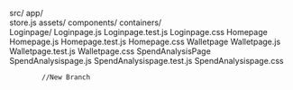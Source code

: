 src/
    app/    
        store.js
    assets/
    components/
    containers/  
        Loginpage/
            Loginpage.js
            Loginpage.test.js
            Loginpage.css
        Homepage
            Homepage.js
            Homepage.test.js
            Homepage.css
        Walletpage
            Walletpage.js
            Walletpage.test.js
            Walletpage.css
        SpendAnalysisPage
            SpendAnalysispage.js
            SpendAnalysispage.test.js
            SpendAnalysispage.css
            
            //New Branch
